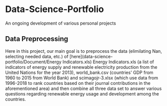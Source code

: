 # Data-Science-Portfolio
An ongoing development of various personal projects

## Data Preprocessing 
  Here in this project, our main goal is to preprocess the data (elimilating Nan, selecting needed data, etc.) of [here](data-science-portfolio/Document/Energy Indicators.xls) Energy Indicators.xls (a list of indicators of energy supply and renewable electricity production from the United Nations for the year 2013), world_bank.csv (countries' GDP from 1960 to 2015 from World Bank) and scimagojr-3.xlsx (which use data from 1996-2018 to rank countries based on their journal contributions in the aforementioned area) and then combine all three data set to answer various questions regarding renewable energy usage and development among the countries.

